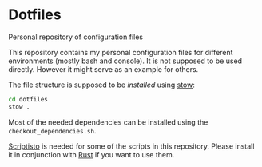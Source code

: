 Dotfiles
========

Personal repository of configuration files

This repository contains my personal configuration files for different
environments (mostly bash and console). It is not supposed to be used directly.
However it might serve as an example for others.

The file structure is supposed to be *installed* using
[stow](https://www.gnu.org/software/stow/manual/stow.html#Invoking-Stow):

```sh
cd dotfiles
stow .
```

Most of the needed dependencies can be installed using the `checkout_dependencies.sh`.

[Scriptisto](https://github.com/igor-petruk/scriptisto) is needed for some
of the scripts in this repository. Please install it in conjunction with
[Rust](https://rustup.rs) if you want to use them.
